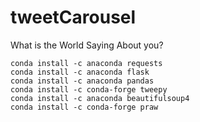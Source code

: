 # tweetCarousel
What is the World Saying About you?

```
conda install -c anaconda requests
conda install -c anaconda flask
conda install -c anaconda pandas
conda install -c conda-forge tweepy
conda install -c anaconda beautifulsoup4
conda install -c conda-forge praw 
```
